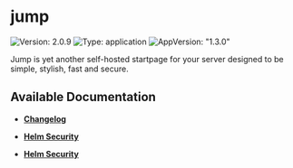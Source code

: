 # jump

![Version: 2.0.9](https://img.shields.io/badge/Version-2.0.9-informational?style=flat-square) ![Type: application](https://img.shields.io/badge/Type-application-informational?style=flat-square) ![AppVersion: "1.3.0"](https://img.shields.io/badge/AppVersion-"1.3.0"-informational?style=flat-square)

Jump is yet another self-hosted startpage for your server designed to be simple, stylish, fast and secure.

## Available Documentation

- [**Changelog**](CHANGELOG)

- [**Helm Security**](container-security)

- [**Helm Security**](helm-security)

